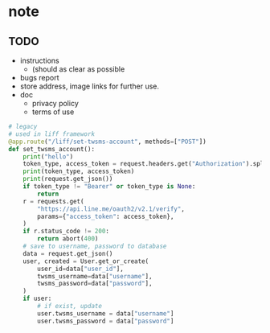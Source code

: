 # note

## TODO

- instructions
  - (should as clear as possible
- bugs report
- store address, image links for further use.
- doc
  - privacy policy
  - terms of use

```python
# legacy
# used in liff framework
@app.route("/liff/set-twsms-account", methods=["POST"])
def set_twsms_account():
    print("hello")
    token_type, access_token = request.headers.get("Authorization").split(" ")
    print(token_type, access_token)
    print(request.get_json())
    if token_type != "Bearer" or token_type is None:
        return
    r = requests.get(
        "https://api.line.me/oauth2/v2.1/verify",
        params={"access_token": access_token},
    )
    if r.status_code != 200:
        return abort(400)
    # save to username, password to database
    data = request.get_json()
    user, created = User.get_or_create(
        user_id=data["user_id"],
        twsms_username=data["username"],
        twsms_password=data["password"],
    )
    if user:
        # if exist, update
        user.twsms_username = data["username"]
        user.twsms_password = data["password"]
```
